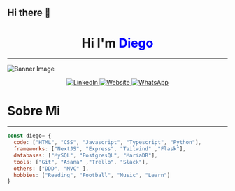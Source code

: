 ## Hi there 👋

<h1 align="center">Hi I'm <span style="color:blue">Diego</span></h1>

---

![Banner Image]([URL_DE_LA_IMAGEN]([https://media.licdn.com/dms/image/D4D16AQG5yGWfgFD9KA/profile-displaybackgroundimage-shrink_200_800/0/1720655872276?e=1726099200&v=beta&t=U2u16usAyjUdVlhykNTcDZNuXazL-HDr6qN-JqZXOnk](https://media.licdn.com/dms/image/D4D16AQG5yGWfgFD9KA/profile-displaybackgroundimage-shrink_200_800/0/1720655872276?e=1726099200&v=beta&t=U2u16usAyjUdVlhykNTcDZNuXazL-HDr6qN-JqZXOnk)))

<p align="center">
  <a href="[LINKEDIN_URL](https://www.linkedin.com/in/diego-tineo-4a0526137/?trk=opento_sprofile_details)" target="_blank">
    <img src="https://img.shields.io/badge/LinkedIn-0077B5?style=for-the-badge&logo=linkedin&logoColor=white" alt="LinkedIn"/>
  </a>
  <a href="[WEB_URL](https://github.com/DiegoTineo)" target="_blank">
    <img src="https://img.shields.io/badge/Website-000000?style=for-the-badge&logo=About.me&logoColor=white" alt="Website"/>
  <a href="[WHATSAPP_URL](https://wa.me/584121849988)" target="_blank">
    <img src="https://img.shields.io/badge/WhatsApp-25D366?style=for-the-badge&logo=whatsapp&logoColor=white" alt="WhatsApp"/>
  </a>
</p>

# Sobre Mi

---

```javascript
const diego= {
  code: ["HTML", "CSS", "Javascript", "Typescript", "Python"],
  frameworks: ["NextJS", "Express", "Tailwind" ,"Flask"],
  databases: ["MySQL", "PostgresQL", "MariaDB"],
  tools: ["Git", "Asana" ,"Trello", "Slack"],
  others: ["DDD", "MVC" ],
  hobbies: ["Reading", "Football", "Music", "Learn"]
}
